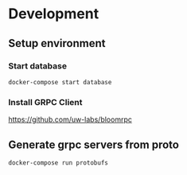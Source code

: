 # Development

## Setup environment
### Start database
```
docker-compose start database
```
### Install GRPC Client
https://github.com/uw-labs/bloomrpc


## Generate grpc servers from proto
```
docker-compose run protobufs
```
